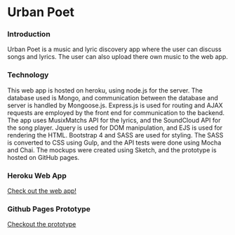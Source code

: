 # Urban Poet
### Introduction
Urban Poet is a music and lyric discovery app where the user can discuss songs and lyrics. The user can also upload there own music to the web app.

### Technology
This web app is hosted on heroku, using node.js for the server. The database used is Mongo, and communication between the database and server is handled by Mongoose.js. Express.js is used for routing and AJAX requests are employed by the front end for communication to the backend. The app uses MusixMatchs API for the lyrics, and the SoundCloud API for the song player. Jquery is used for DOM manipulation, and EJS is used for rendering the HTML. Bootstrap 4 and SASS are used for styling. The SASS is converted to CSS using Gulp, and the API tests were done using Mocha and Chai. The mockups were created using Sketch, and the prototype is hosted on GitHub pages.

### Heroku Web App
[Check out the web app!](https://serene-sierra-44356.herokuapp.com "Urban Poet")

### Github Pages Prototype
[Checkout the prototype](https://jpleva91.github.io/urban-poet/prototypes/loginPage.html "Urban Poet")
